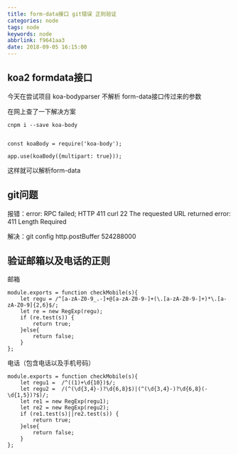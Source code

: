 ```yaml
---
title: form-data接口 git错误 正则验证
categories: node
tags: node
keywords: node
abbrlink: f9641aa3
date: 2018-09-05 16:15:00
---
```


## koa2 formdata接口

今天在尝试项目
koa-bodyparser 不解析 form-data接口传过来的参数

在网上查了一下解决方案

```
cnpm i --save koa-body

```

```

const koaBody = require('koa-body');

app.use(koaBody({multipart: true}));

```

这样就可以解析form-data

## git问题

报错：error: RPC failed; HTTP 411 curl 22 The requested URL returned error: 411 Length Required

解决：git config http.postBuffer  524288000

## 验证邮箱以及电话的正则
邮箱
```
module.exports = function checkMobile(s){
    let regu = /^[a-zA-Z0-9_.-]+@[a-zA-Z0-9-]+(\.[a-zA-Z0-9-]+)*\.[a-zA-Z0-9]{2,6}$/;
    let re = new RegExp(regu);
    if (re.test(s)) {
        return true;
    }else{
        return false;
    }
};

```
电话（包含电话以及手机号码）
```
module.exports = function checkMobile(s){
    let regu1 =  /^((1)+\d{10})$/;
    let regu2 =  /(^(\d{3,4}-)?\d{6,8}$)|(^(\d{3,4}-)?\d{6,8}(-\d{1,5})?$)/;
    let re1 = new RegExp(regu1);
    let re2 = new RegExp(regu2);
    if (re1.test(s)||re2.test(s)) {
        return true;
    }else{
        return false;
    }
};

```